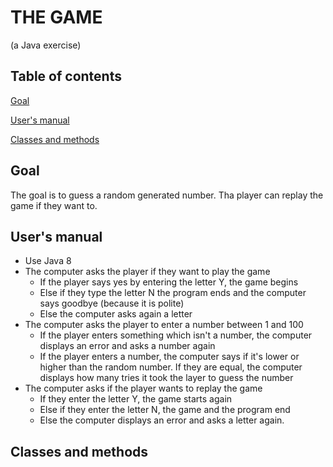 # THE GAME
(a Java exercise)

## Table of contents

[Goal](#goal)

[User's manual](#users-manual)

[Classes and methods](#classes-and-methods)

## Goal

The goal is to guess a random generated number. Tha player can replay the game if they want to.

## User's manual

- Use Java 8
- The computer asks the player if they want to play the game
  - If the player says yes by entering the letter Y, the game begins
  - Else if they type the letter N the program ends and the computer says goodbye (because it is polite)
  - Else the computer asks again a letter
- The computer asks the player to enter a number between 1 and 100
  - If the player enters something which isn't a number, the computer displays an error and asks a number again
  - If the player enters a number, the computer says if it's lower or higher than the random number. If they are equal, the computer displays how many tries it took the layer to guess the number
- The computer asks if the player wants to replay the game
  - If they enter the letter Y, the game starts again
  - Else if they enter the letter N, the game and the program end
  - Else the computer displays an error and asks a letter again.

## Classes and methods

